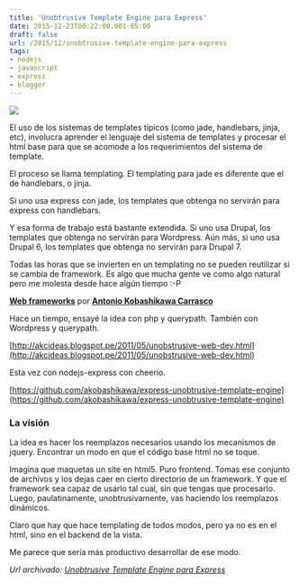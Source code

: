 ```yaml
---
title: 'Unobtrusive Template Engine para Express'
date: 2015-12-23T00:22:00.001-05:00
draft: false
url: /2015/12/unobtrusive-template-engine-para-express
tags: 
- nodejs
- javascript
- express
- blogger
---
```


[![](https://1.bp.blogspot.com/-UcP01Kq0lfI/TiSIJ7jmV1I/AAAAAAAABXk/ACnSY0H_zz8/s1600/free-v.png)](https://1.bp.blogspot.com/-UcP01Kq0lfI/TiSIJ7jmV1I/AAAAAAAABXk/ACnSY0H_zz8/s1600/free-v.png)

  
El uso de los sistemas de templates típicos (como jade, handlebars, jinja, etc), involucra aprender el lenguaje del sistema de templates y procesar el html base para que se acomode a los requerimientos del sistema de template.

  

El proceso se llama templating. El templating para jade es diferente que el de handlebars, o jinja.

  

Si uno usa express con jade, los templates que obtenga no servirán para express con handlebars.

  

Y esa forma de trabajo está bastante extendida. Si uno usa Drupal, los templates que obtenga no servirán para Wordpress. Aún más, si uno usa Drupal 6, los templates que obtenga no servirán para Drupal 7.

  

Todas las horas que se invierten en un templating no se pueden reutilizar si se cambia de framework. Es algo que mucha gente ve como algo natural pero me molesta desde hace algún tiempo :-P

  

  

**[Web frameworks](https://www.slideshare.net/akobashikawa/web-frameworks-7456538 "Web frameworks")** por **[Antonio Kobashikawa Carrasco](https://www.slideshare.net/akobashikawa)**

  

Hace un tiempo, ensayé la idea con php y querypath. También con Wordpress y querypath.  
  
[http://akcideas.blogspot.pe/2011/05/unobstrusive-web-dev.html](http://akcideas.blogspot.pe/2011/05/unobstrusive-web-dev.html)  
  
Esta vez con nodejs-express con cheerio.

  

[https://github.com/akobashikawa/express-unobtrusive-template-engine](https://github.com/akobashikawa/express-unobtrusive-template-engine)  
  

### La visión

La idea es hacer los reemplazos necesarios usando los mecanismos de jquery. Encontrar un modo en que el código base html no se toque.  
  
Imagina que maquetas un site en html5. Puro frontend. Tomas ese conjunto de archivos y los dejas caer en cierto directorio de un framework. Y que el framework sea capaz de usarlo tal cual, sin que tengas que procesarlo. Luego, paulatinamente, unobtrusivamente, vas haciendo los reemplazos dinámicos.  
  
Claro que hay que hace templating de todos modos, pero ya no es en el html, sino en el backend de la vista.  
  
Me parece que sería más productivo desarrollar de ese modo.

_*Url archivado: [Unobtrusive Template Engine para Express](https://akcdev.blogspot.com/2015/12/unobtrusive-template-engine-para-express.html)*_
